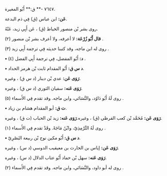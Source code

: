 ٧٦٤٧ -** ق:** أَبُو المغيرة.

**عَن:** ابن عباس (ق) فِي ذم البدعة.

روى بشر بْن منصور الخياط (ق) ، عَن أَبِي زيد، عَنْهُ.

**قال أَبُو زُرْعَة:** لا أعرفه، ولا أعرف بشر بْن منصور (٢) .

روى له ابن ماجه، وقد كتبنا حديثه فِي ترجمة أَبِي زيد (٣) .

**• د:** أَبُو المفضل، فِي ترجمة أَبِي الفضل (٤) .

**• د س ق:** أَبُو المقدام ثابت بْن هرمز الحداد.

**رَوَى عَن:** عدي بْن دينار (د س ق) ، وغيره.

**رَوَى عَنه:** سفيان الثوري (د س ق) ، وغيره.

روى لَهُ أَبُو دَاوُد، والنَّسَائي، وابن ماجه. وقد تقدم فِي الأَسماء (٥) .

**• ت ق:** أبو المقدام هشام بن زياد.

**رَوَى عَن:** مُحَمَّد بْن كعب القرظي (ق) ، وغيره.**رَوَى عَنه:** زيد بْن الحباب (ت ق) ، وغيره.

روى لَهُ التِّرْمِذِيّ، وابْنُ مَاجَهْ. وقَدْ تقدم فِي الأَسماء (١) .

**• د س ق:** أَبُو مكين نوح بْن ربيعة البَصْرِيّ.

**رَوَى عَن:** إياس بن الحارث بن معيقيب الدوسي (د س) ، وغيره.

**رَوَى عَنه:** سهل بْن حماد أَبُو عتاب الدلال (د س) ، وغيره.

روى له أبو داود، والنَّسَائي، وابن ماجه. وقد تقدم فِي الأَسماء (٢) .
